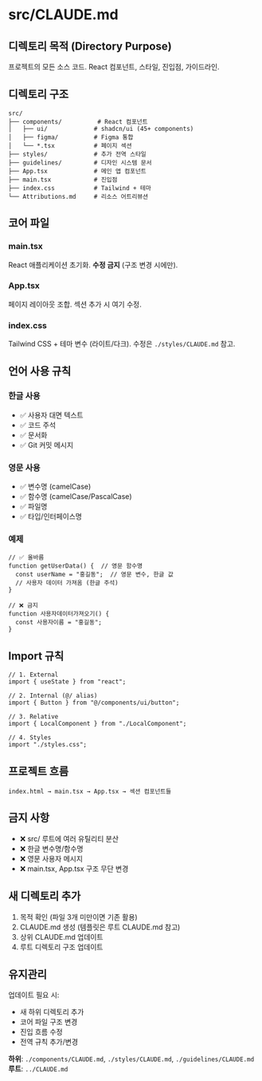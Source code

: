 # src/CLAUDE.md

## 디렉토리 목적 (Directory Purpose)

프로젝트의 모든 소스 코드. React 컴포넌트, 스타일, 진입점, 가이드라인.

## 디렉토리 구조

```
src/
├── components/          # React 컴포넌트
│   ├── ui/             # shadcn/ui (45+ components)
│   ├── figma/          # Figma 통합
│   └── *.tsx           # 페이지 섹션
├── styles/             # 추가 전역 스타일
├── guidelines/         # 디자인 시스템 문서
├── App.tsx             # 메인 앱 컴포넌트
├── main.tsx            # 진입점
├── index.css           # Tailwind + 테마
└── Attributions.md     # 리소스 어트리뷰션
```

## 코어 파일

### main.tsx
React 애플리케이션 초기화. **수정 금지** (구조 변경 시에만).

### App.tsx
페이지 레이아웃 조합. 섹션 추가 시 여기 수정.

### index.css
Tailwind CSS + 테마 변수 (라이트/다크). 수정은 `./styles/CLAUDE.md` 참고.

## 언어 사용 규칙

### 한글 사용
- ✅ 사용자 대면 텍스트
- ✅ 코드 주석
- ✅ 문서화
- ✅ Git 커밋 메시지

### 영문 사용
- ✅ 변수명 (camelCase)
- ✅ 함수명 (camelCase/PascalCase)
- ✅ 파일명
- ✅ 타입/인터페이스명

### 예제
```tsx
// ✅ 올바름
function getUserData() {  // 영문 함수명
  const userName = "홍길동";  // 영문 변수, 한글 값
  // 사용자 데이터 가져옴 (한글 주석)
}

// ❌ 금지
function 사용자데이터가져오기() {
  const 사용자이름 = "홍길동";
}
```

## Import 규칙

```tsx
// 1. External
import { useState } from "react";

// 2. Internal (@/ alias)
import { Button } from "@/components/ui/button";

// 3. Relative
import { LocalComponent } from "./LocalComponent";

// 4. Styles
import "./styles.css";
```

## 프로젝트 흐름

```
index.html → main.tsx → App.tsx → 섹션 컴포넌트들
```

## 금지 사항

- ❌ src/ 루트에 여러 유틸리티 분산
- ❌ 한글 변수명/함수명
- ❌ 영문 사용자 메시지
- ❌ main.tsx, App.tsx 구조 무단 변경

## 새 디렉토리 추가

1. 목적 확인 (파일 3개 미만이면 기존 활용)
2. CLAUDE.md 생성 (템플릿은 루트 CLAUDE.md 참고)
3. 상위 CLAUDE.md 업데이트
4. 루트 디렉토리 구조 업데이트

## 유지관리

업데이트 필요 시:
- 새 하위 디렉토리 추가
- 코어 파일 구조 변경
- 진입 흐름 수정
- 전역 규칙 추가/변경

**하위**: `./components/CLAUDE.md`, `./styles/CLAUDE.md`, `./guidelines/CLAUDE.md`
**루트**: `../CLAUDE.md`
